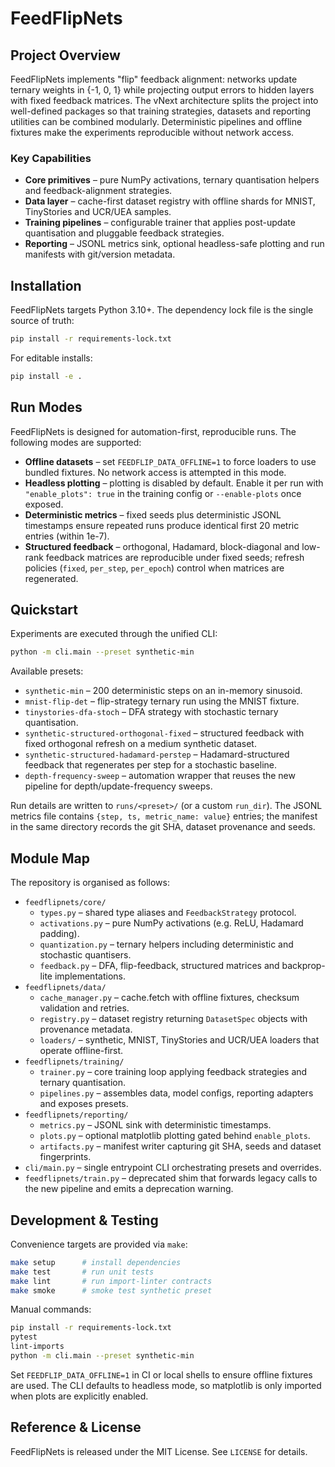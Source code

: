 # FeedFlipNets

## Project Overview
FeedFlipNets implements "flip" feedback alignment: networks update ternary weights
in {-1, 0, 1} while projecting output errors to hidden layers with fixed feedback
matrices. The vNext architecture splits the project into well-defined packages so
that training strategies, datasets and reporting utilities can be combined
modularly. Deterministic pipelines and offline fixtures make the experiments
reproducible without network access.

### Key Capabilities
- **Core primitives** – pure NumPy activations, ternary quantisation helpers and
  feedback-alignment strategies.
- **Data layer** – cache-first dataset registry with offline shards for MNIST,
  TinyStories and UCR/UEA samples.
- **Training pipelines** – configurable trainer that applies post-update
  quantisation and pluggable feedback strategies.
- **Reporting** – JSONL metrics sink, optional headless-safe plotting and run
  manifests with git/version metadata.

## Installation
FeedFlipNets targets Python 3.10+. The dependency lock file is the single source
of truth:

```bash
pip install -r requirements-lock.txt
```

For editable installs:

```bash
pip install -e .
```

## Run Modes
FeedFlipNets is designed for automation-first, reproducible runs. The following
modes are supported:

- **Offline datasets** – set `FEEDFLIP_DATA_OFFLINE=1` to force loaders to use
  bundled fixtures. No network access is attempted in this mode.
- **Headless plotting** – plotting is disabled by default. Enable it per run with
  `"enable_plots": true` in the training config or `--enable-plots` once exposed.
- **Deterministic metrics** – fixed seeds plus deterministic JSONL timestamps
  ensure repeated runs produce identical first 20 metric entries (within 1e-7).
- **Structured feedback** – orthogonal, Hadamard, block-diagonal and low-rank
  feedback matrices are reproducible under fixed seeds; refresh policies
  (`fixed`, `per_step`, `per_epoch`) control when matrices are regenerated.

## Quickstart
Experiments are executed through the unified CLI:

```bash
python -m cli.main --preset synthetic-min
```

Available presets:

- `synthetic-min` – 200 deterministic steps on an in-memory sinusoid.
- `mnist-flip-det` – flip-strategy ternary run using the MNIST fixture.
- `tinystories-dfa-stoch` – DFA strategy with stochastic ternary quantisation.
- `synthetic-structured-orthogonal-fixed` – structured feedback with fixed
  orthogonal refresh on a medium synthetic dataset.
- `synthetic-structured-hadamard-perstep` – Hadamard-structured feedback that
  regenerates per step for a stochastic baseline.
- `depth-frequency-sweep` – automation wrapper that reuses the new pipeline for
  depth/update-frequency sweeps.

Run details are written to `runs/<preset>/` (or a custom `run_dir`). The JSONL
metrics file contains `{step, ts, metric_name: value}` entries; the manifest in
the same directory records the git SHA, dataset provenance and seeds.

## Module Map
The repository is organised as follows:

- `feedflipnets/core/`
  - `types.py` – shared type aliases and `FeedbackStrategy` protocol.
  - `activations.py` – pure NumPy activations (e.g. ReLU, Hadamard padding).
  - `quantization.py` – ternary helpers including deterministic and stochastic
    quantisers.
  - `feedback.py` – DFA, flip-feedback, structured matrices and backprop-lite
    implementations.
- `feedflipnets/data/`
  - `cache_manager.py` – cache.fetch with offline fixtures, checksum validation
    and retries.
  - `registry.py` – dataset registry returning `DatasetSpec` objects with
    provenance metadata.
  - `loaders/` – synthetic, MNIST, TinyStories and UCR/UEA loaders that operate
    offline-first.
- `feedflipnets/training/`
  - `trainer.py` – core training loop applying feedback strategies and ternary
    quantisation.
  - `pipelines.py` – assembles data, model configs, reporting adapters and
    exposes presets.
- `feedflipnets/reporting/`
  - `metrics.py` – JSONL sink with deterministic timestamps.
  - `plots.py` – optional matplotlib plotting gated behind `enable_plots`.
  - `artifacts.py` – manifest writer capturing git SHA, seeds and dataset
    fingerprints.
- `cli/main.py` – single entrypoint CLI orchestrating presets and overrides.
- `feedflipnets/train.py` – deprecated shim that forwards legacy calls to the
  new pipeline and emits a deprecation warning.

## Development & Testing
Convenience targets are provided via `make`:

```bash
make setup      # install dependencies
make test       # run unit tests
make lint       # run import-linter contracts
make smoke      # smoke test synthetic preset
```

Manual commands:

```bash
pip install -r requirements-lock.txt
pytest
lint-imports
python -m cli.main --preset synthetic-min
```

Set `FEEDFLIP_DATA_OFFLINE=1` in CI or local shells to ensure offline fixtures
are used. The CLI defaults to headless mode, so matplotlib is only imported when
plots are explicitly enabled.

## Reference & License
FeedFlipNets is released under the MIT License. See `LICENSE` for details.
